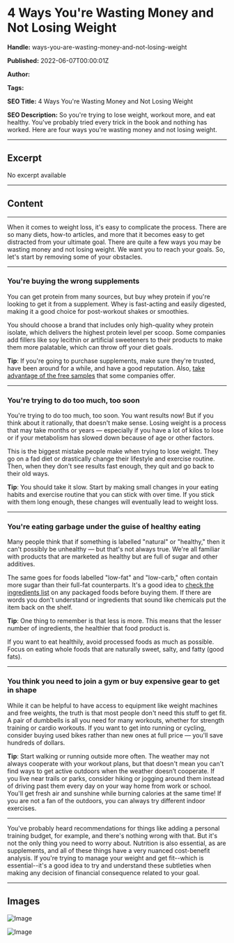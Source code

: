 # 4 Ways You're Wasting Money and Not Losing Weight

**Handle:** ways-you-are-wasting-money-and-not-losing-weight

**Published:** 2022-06-07T00:00:01Z

**Author:**  

**Tags:** 

**SEO Title:** 4 Ways You're Wasting Money and Not Losing Weight

**SEO Description:** So you're trying to lose weight, workout more, and eat healthy. You've probably tried every trick in the book and nothing has worked. Here are four ways you're wasting money and not losing weight.

---

## Excerpt

No excerpt available

---

## Content

---

When it comes to weight loss, it's easy to complicate the process. There are so many diets, how-to articles, and more that it becomes easy to get distracted from your ultimate goal. There are quite a few ways you may be wasting money and not losing weight. We want you to reach your goals. So, let's start by removing some of your obstacles.

---

### You're buying the wrong supplements

You can get protein from many sources, but buy whey protein if you're looking to get it from a supplement. Whey is fast-acting and easily digested, making it a good choice for post-workout shakes or smoothies.

You should choose a brand that includes only high-quality whey protein isolate, which delivers the highest protein level per scoop. Some companies add fillers like soy lecithin or artificial sweeteners to their products to make them more palatable, which can throw off your diet goals.

**Tip**: If you're going to purchase supplements, make sure they're trusted, have been around for a while, and have a good reputation. Also, [take advantage of the free samples](https://www.vpa.com.au/apps/list/freesample/free-vpa-sample) that some companies offer.

---

### You're trying to do too much, too soon

You're trying to do too much, too soon. You want results now! But if you think about it rationally, that doesn't make sense. Losing weight is a process that may take months or years — especially if you have a lot of kilos to lose or if your metabolism has slowed down because of age or other factors.

This is the biggest mistake people make when trying to lose weight. They go on a fad diet or drastically change their lifestyle and exercise routine. Then, when they don't see results fast enough, they quit and go back to their old ways.

**Tip**: You should take it slow. Start by making small changes in your eating habits and exercise routine that you can stick with over time. If you stick with them long enough, these changes will eventually lead to weight loss.

---

### You're eating garbage under the guise of healthy eating

Many people think that if something is labelled "natural" or "healthy," then it can't possibly be unhealthy — but that's not always true. We're all familiar with products that are marketed as healthy but are full of sugar and other additives.

The same goes for foods labelled "low-fat" and "low-carb," often contain more sugar than their full-fat counterparts. It's a good idea to [check the ingredients list](https://www.vpa.com.au/blogs/diet-and-nutrition/understanding-nutritional-information?_pos=1&_sid=ec960969a&_ss=r) on any packaged foods before buying them. If there are words you don't understand or ingredients that sound like chemicals put the item back on the shelf.

**Tip**: One thing to remember is that less is more. This means that the lesser number of ingredients, the healthier that food product is.

If you want to eat healthily, avoid processed foods as much as possible. Focus on eating whole foods that are naturally sweet, salty, and fatty (good fats).

---

### You think you need to join a gym or buy expensive gear to get in shape

While it can be helpful to have access to equipment like weight machines and free weights, the truth is that most people don't need this stuff to get fit. A pair of dumbbells is all you need for many workouts, whether for strength training or cardio workouts. If you want to get into running or cycling, consider buying used bikes rather than new ones at full price — you'll save hundreds of dollars.

**Tip**: Start walking or running outside more often. The weather may not always cooperate with your workout plans, but that doesn't mean you can't find ways to get active outdoors when the weather doesn’t cooperate. If you live near trails or parks, consider hiking or jogging around them instead of driving past them every day on your way home from work or school. You'll get fresh air and sunshine while burning calories at the same time! If you are not a fan of the outdoors, you can always try different indoor exercises.

---

You've probably heard recommendations for things like adding a personal training budget, for example, and there's nothing wrong with that. But it's not the only thing you need to worry about. Nutrition is also essential, as are supplements, and all of these things have a very nuanced cost-benefit analysis. If you're trying to manage your weight and get fit--which is essential--it's a good idea to try and understand these subtleties when making any decision of financial consequence related to your goal.

---

## Images

![Image](undefined)

![Image](undefined)

